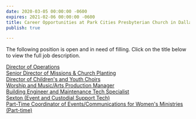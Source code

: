 ```yaml
---
date: 2020-03-05 00:00:00 -0600
expires: 2021-02-06 00:00:00 -0600
title: Career Opportunities at Park Cities Presbyterian Church in Dallas
publish: true

---
```

The following position is open and in need of filling. Click on the title below to view the full job description.

[Director of Operations](https://careers.pcpc.org/job-description/226/ "Director of Operations")  
[Senior Director of Missions & Church Planting](https://careers.pcpc.org/job-description/221/ "Senior Director of Missions and Church Planting")  
[Director of Children's and Youth Choirs](https://careers.pcpc.org/job-description/211/ "Director of Children's and Youth Choirs")  
[Worship and Music/Arts Production Manager](https://careers.pcpc.org/job-description/209/ "Worship and Music/Arts Production Manager")  
[Building Engineer and Maintenance Tech Specialist](https://careers.pcpc.org/job-description/212/ "Building Engineer and Maintenance Tech Specialist")  
[Sexton (Event and Custodial Support Tech)](https://careers.pcpc.org/job-description/227/ "Sexton (Event and Custodial Support Tech)")  
[Part-Time Coordinator of Events/Communications for Women's Ministries (Part-time)](https://careers.pcpc.org/job-description/163/ "Part-Time Coordinator of Events/Communications for Women's Ministries")